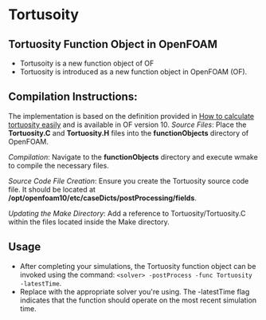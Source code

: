 # Tortusoity

## Tortuosity Function Object in OpenFOAM
- Tortusoity is a new function object of OF
- Tortuosity is introduced as a new function object in OpenFOAM (OF).

## Compilation Instructions:

The implementation is based on the definition provided in [How to calculate tortuosity easily](https://www.researchgate.net/publication/221941283_How_to_Calculate_Tortuosity_Easily) and is available in OF version 10.
  *Source Files*: Place the **Tortuosity.C** and **Tortuosity.H** files into the **functionObjects** directory of OpenFOAM.

*Compilation*: Navigate to the **functionObjects** directory and execute wmake to compile the necessary files.

*Source Code File Creation*: Ensure you create the Tortuosity source code file. It should be located at **/opt/openfoam10/etc/caseDicts/postProcessing/fields**.

*Updating the Make Directory*: Add a reference to Tortuosity/Tortuosity.C within the files located inside the Make directory.

## Usage
- After completing your simulations, the Tortuosity function object can be invoked using the command: `<solver> -postProcess -func Tortuosity -latestTime`.
- Replace <solver> with the appropriate solver you're using. The -latestTime flag indicates that the function should operate on the most recent simulation time.
